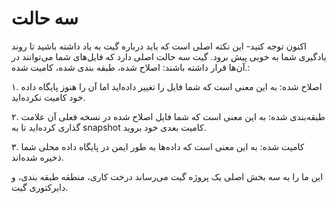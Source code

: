 # سه حالت

اکنون توجه کنید- این نکته اصلی است که باید درباره گیت به یاد داشته باشید تا روند یادگیری شما به خوبی پیش برود. گیت سه حالت اصلی دارد که فایل‌های شما می‌توانند در آن‌ها قرار داشته باشند: اصلاح شده، طبقه بندی شده، کامیت شده.:

۱. اصلاح شده: به این معنی است که شما فایل را تغییر داده‌اید اما آن را هنوز پایگاه داده خود کامیت نکرده‌اید.

۲. طبقه‌بندی شده: به این معنی است که شما فایل اصلاح شده در نسخه فعلی آن علامت گذاری کرده‌اید تا به snapshot کامیت بعدی خود بروید.

۳. کامیت شده: به این معنی است که داده‌ها به طور ایمن در پایگاه داده محلی شما ذخیره شده‌اند. 

این ما را به سه بخش اصلی یک پروژه گیت می‌رساند درخت کاری، منطقه طبقه بندی، و دایرکتوری گیت.






